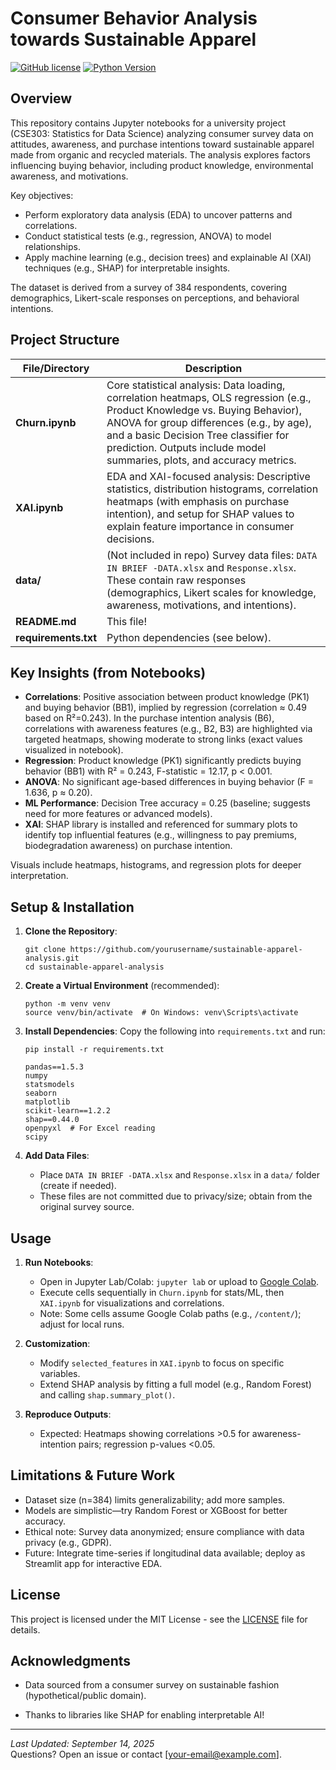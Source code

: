 # Consumer Behavior Analysis towards Sustainable Apparel

[![GitHub license](https://img.shields.io/github/license/yourusername/sustainable-apparel-analysis)](https://github.com/yourusername/sustainable-apparel-analysis/blob/main/LICENSE)
[![Python Version](https://img.shields.io/badge/Python-3.10-blue)](https://www.python.org/downloads/)

## Overview

This repository contains Jupyter notebooks for a university project (CSE303: Statistics for Data Science) analyzing consumer survey data on attitudes, awareness, and purchase intentions toward sustainable apparel made from organic and recycled materials. The analysis explores factors influencing buying behavior, including product knowledge, environmental awareness, and motivations.

Key objectives:
- Perform exploratory data analysis (EDA) to uncover patterns and correlations.
- Conduct statistical tests (e.g., regression, ANOVA) to model relationships.
- Apply machine learning (e.g., decision trees) and explainable AI (XAI) techniques (e.g., SHAP) for interpretable insights.

The dataset is derived from a survey of 384 respondents, covering demographics, Likert-scale responses on perceptions, and behavioral intentions.

## Project Structure

| File/Directory | Description |
|---------------|-------------|
| **Churn.ipynb** | Core statistical analysis: Data loading, correlation heatmaps, OLS regression (e.g., Product Knowledge vs. Buying Behavior), ANOVA for group differences (e.g., by age), and a basic Decision Tree classifier for prediction. Outputs include model summaries, plots, and accuracy metrics. |
| **XAI.ipynb** | EDA and XAI-focused analysis: Descriptive statistics, distribution histograms, correlation heatmaps (with emphasis on purchase intention), and setup for SHAP values to explain feature importance in consumer decisions. |
| **data/** | (Not included in repo) Survey data files: `DATA IN BRIEF -DATA.xlsx` and `Response.xlsx`. These contain raw responses (demographics, Likert scales for knowledge, awareness, motivations, and intentions). |
| **README.md** | This file! |
| **requirements.txt** | Python dependencies (see below). |

## Key Insights (from Notebooks)

- **Correlations**: Positive association between product knowledge (PK1) and buying behavior (BB1), implied by regression (correlation ≈ 0.49 based on R²=0.243). In the purchase intention analysis (B6), correlations with awareness features (e.g., B2, B3) are highlighted via targeted heatmaps, showing moderate to strong links (exact values visualized in notebook).
- **Regression**: Product knowledge (PK1) significantly predicts buying behavior (BB1) with R² = 0.243, F-statistic = 12.17, p < 0.001.
- **ANOVA**: No significant age-based differences in buying behavior (F = 1.636, p ≈ 0.20).
- **ML Performance**: Decision Tree accuracy = 0.25 (baseline; suggests need for more features or advanced models).
- **XAI**: SHAP library is installed and referenced for summary plots to identify top influential features (e.g., willingness to pay premiums, biodegradation awareness) on purchase intention.

Visuals include heatmaps, histograms, and regression plots for deeper interpretation.

## Setup & Installation

1. **Clone the Repository**:
   ```
   git clone https://github.com/yourusername/sustainable-apparel-analysis.git
   cd sustainable-apparel-analysis
   ```

2. **Create a Virtual Environment** (recommended):
   ```
   python -m venv venv
   source venv/bin/activate  # On Windows: venv\Scripts\activate
   ```

3. **Install Dependencies**:
   Copy the following into `requirements.txt` and run:
   ```
   pip install -r requirements.txt
   ```
   ```
   pandas==1.5.3
   numpy
   statsmodels
   seaborn
   matplotlib
   scikit-learn==1.2.2
   shap==0.44.0
   openpyxl  # For Excel reading
   scipy
   ```

4. **Add Data Files**:
   - Place `DATA IN BRIEF -DATA.xlsx` and `Response.xlsx` in a `data/` folder (create if needed).
   - These files are not committed due to privacy/size; obtain from the original survey source.

## Usage

1. **Run Notebooks**:
   - Open in Jupyter Lab/Colab: `jupyter lab` or upload to [Google Colab](https://colab.research.google.com).
   - Execute cells sequentially in `Churn.ipynb` for stats/ML, then `XAI.ipynb` for visualizations and correlations.
   - Note: Some cells assume Google Colab paths (e.g., `/content/`); adjust for local runs.

2. **Customization**:
   - Modify `selected_features` in `XAI.ipynb` to focus on specific variables.
   - Extend SHAP analysis by fitting a full model (e.g., Random Forest) and calling `shap.summary_plot()`.

3. **Reproduce Outputs**:
   - Expected: Heatmaps showing correlations >0.5 for awareness-intention pairs; regression p-values <0.05.

## Limitations & Future Work

- Dataset size (n=384) limits generalizability; add more samples.
- Models are simplistic—try Random Forest or XGBoost for better accuracy.
- Ethical note: Survey data anonymized; ensure compliance with data privacy (e.g., GDPR).
- Future: Integrate time-series if longitudinal data available; deploy as Streamlit app for interactive EDA.

## License

This project is licensed under the MIT License - see the [LICENSE](LICENSE) file for details.

## Acknowledgments

- Data sourced from a consumer survey on sustainable fashion (hypothetical/public domain).

- Thanks to libraries like SHAP for enabling interpretable AI!

---

*Last Updated: September 14, 2025*  
Questions? Open an issue or contact [your-email@example.com].
